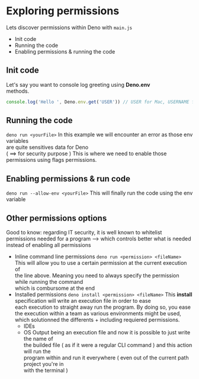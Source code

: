 # Exploring permissions
Lets discover permissions within Deno with ```main.js```
- Init code
- Running the code
- Enabling permissions & running the code

## Init code
Let's say you want to console log greeting using **Deno.env**  
methods. 
```js
console.log('Hello ', Deno.env.get('USER')) // USER for Mac, USERNAME for Windows  
```

## Running the code
``` deno run <yourFile> ```
In this example we will encounter an error as those env variables  
are quite sensitives data for Deno  
( ==> for security purpose )
This is where we need to enable those permissions using flags permissions.

## Enabling permissions & run code
``` deno run --allow-env <yourFile> ```
This will finally run the code using the env variable

## Other permissions options
Good to know: regarding IT security, it is well known to whitelist  
permissions needed for a program --> which controls better what is needed  
instead of enabling all permissions
- Inline command line permissions
``` deno run <permission> <fileName> ```
This will allow you to use a certain permission at the current execution of  
the line above.
Meaning you need to always specify the permission while running the command  
which is combursome at the end
- Installed permissions
``` deno install <permission> <fileName> ```
This **install** specification will write an execution file in order to ease  
each execution to straight away run the program.
By doing so, you ease the execution within a team as various environments might be used,  
which solutionned the differents + including requiered permissions.
	- IDEs
	- OS
Output being an execution file and now it is possible to just write the name of   
the builded file ( as if it were a regular CLI command ) and this action will run the  
program within and run it everywhere ( even out of the current path project you're in  
with the terminal )
